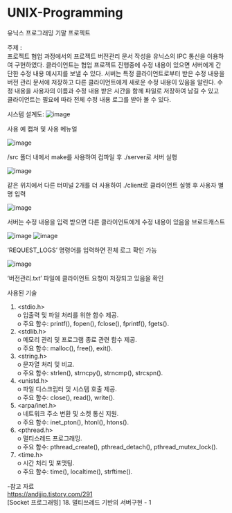 # UNIX-Programming
유닉스 프로그래밍 기말 프로젝트

주제 : </br>
프로젝트 협업 과정에서의 프로젝트 버전관리 문서 작성을 유닉스의 IPC 통신을 이용하여 구현하였다. 클라이언트는 협업 프로젝트 진행중에 수정 내용이 있으면 서버에게 간단한 수정 내용 메시지를 보낼 수 있다. 서버는 특정 클라이언트로부터 받은 수정 내용을 버전 관리 문서에 저장하고 다른 클라이언트에게 새로운 수정 내용이 있음을 알린다. 수정 내용을 사용자의 이름과 수정 내용 받은 시간을 함께 파일로 저장하여 남길 수 있고 클라이언트는 필요에 따라 전체 수정 내용 로그를 받아 볼 수 있다. </br>

시스템 설계도:
![image](https://github.com/user-attachments/assets/5d5b4a2b-cad5-4b4c-a12c-ab5884a680c0)





사용 예 캡쳐 및 사용 메뉴얼

![image](https://github.com/user-attachments/assets/53fa9685-8b59-4e4d-9d61-1e752bd815f9)

/src 폴더 내에서 make를 사용하여 컴파일 후 ./server로 서버 실행

![image](https://github.com/user-attachments/assets/bde843fc-3ef5-49e3-a565-c913099ea665)

같은 위치에서 다른 터미널 2개를 더 사용하여 ./client로 클라이언트 실행 후 사용자 별명 입력

![image](https://github.com/user-attachments/assets/9cb7d7de-6f67-4c16-a839-1ddca078018a)

서버는 수정 내용을 입력 받으면 다른 클라이언트에게 수정 내용이 있음을 브로드캐스트

![image](https://github.com/user-attachments/assets/09c6bf9f-8541-4341-a422-952ee13cd807)
![image](https://github.com/user-attachments/assets/a39ef47b-9f48-4426-9d68-843f08ccc687)

‘REQUEST_LOGS’ 명령어를 입력하면 전체 로그 확인 가능

 

![image](https://github.com/user-attachments/assets/a8b707e4-cf4b-4a7a-837c-ce3725d0cce4)

‘버전관리.txt’ 파일에 클라이언트 요청이 저장되고 있음을 확인

사용된 기술

1.	<stdio.h> </br>
 o	입출력 및 파일 처리를 위한 함수 제공. </br>
 o	주요 함수: printf(), fopen(), fclose(), fprintf(), fgets().
2.	<stdlib.h> </br>
 o	메모리 관리 및 프로그램 종료 관련 함수 제공.</br>
 o	주요 함수: malloc(), free(), exit().
3.	<string.h> </br>
 o	문자열 처리 및 비교.</br>
 o	주요 함수: strlen(), strncpy(), strncmp(), strcspn().
4.	<unistd.h> </br>
 o	파일 디스크립터 및 시스템 호출 제공.</br>
 o	주요 함수: close(), read(), write().
5.	<arpa/inet.h> </br>
 o	네트워크 주소 변환 및 소켓 통신 지원. </br>
 o	주요 함수: inet_pton(), htonl(), htons().
6.	<pthread.h> </br>
 o	멀티스레드 프로그래밍. </br>
 o	주요 함수: pthread_create(), pthread_detach(), pthread_mutex_lock().
7.	<time.h> </br>
 o	시간 처리 및 포맷팅. </br>
 o	주요 함수: time(), localtime(), strftime().


-참고 자료 </br>
https://andjjip.tistory.com/291 </br>
[Socket 프로그래밍] 18. 멀티쓰레드 기반의 서버구현 - 1

